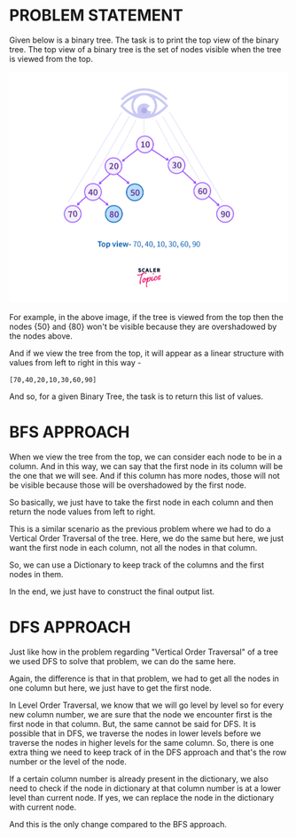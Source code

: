 # PROBLEM STATEMENT

Given below is a binary tree. The task is to print the top view of the binary tree. The top view of a binary tree is the set of nodes visible when the tree is viewed from the top.

![alt text](image.png)

For example, in the above image, if the tree is viewed from the top then the nodes {50} and {80} won't be visible because they are overshadowed by the nodes above.

And if we view the tree from the top, it will appear as a linear structure with values from left to right in this way - 

    [70,40,20,10,30,60,90]

And so, for a given Binary Tree, the task is to return this list of values.

# BFS APPROACH

When we view the tree from the top, we can consider each node to be in a column. And in this way, we can say that the first node in its column will be the one that we will see. And if this column has more nodes, those will not be visible because those will be overshadowed by the first node.

So basically, we just have to take the first node in each column and then return the node values from left to right.

This is a similar scenario as the previous problem where we had to do a Vertical Order Traversal of the tree. Here, we do the same but here, we just want the first node in each column, not all the nodes in that column.

So, we can use a Dictionary to keep track of the columns and the first nodes in them.

In the end, we just have to construct the final output list.

# DFS APPROACH

Just like how in the problem regarding "Vertical Order Traversal" of a tree we used DFS to solve that problem, we can do the same here.

Again, the difference is that in that problem, we had to get all the nodes in one column but here, we just have to get the first node.

In Level Order Traversal, we know that we will go level by level so for every new column number, we are sure that the node we encounter first is the first node in that column. But, the same cannot be said for DFS. It is possible that in DFS, we traverse the nodes in lower levels before we traverse the nodes in higher levels for the same column. So, there is one extra thing we need to keep track of in the DFS approach and that's the row number or the level of the node.

If a certain column number is already present in the dictionary, we also need to check if the node in dictionary at that column number is at a lower level than current node. If yes, we can replace the node in the dictionary with current node.

And this is the only change compared to the BFS approach.